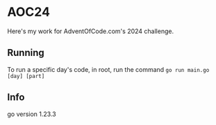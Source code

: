 # AOC24

Here's my work for AdventOfCode.com's 2024 challenge.

## Running

To run a specific day's code, in root, run the command `go run main.go [day] [part]`

## Info

go version 1.23.3
